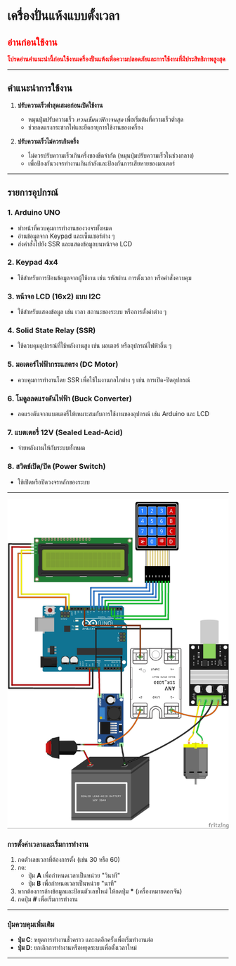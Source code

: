 # เครื่องปั่นแห้งแบบตั้งเวลา

## <span style="color:red;"><b>อ่านก่อนใช้งาน</b></span>
<span style="color:red;"><b>โปรดอ่านคำแนะนำนี้ก่อนใช้งานเครื่องปั่นแห้งเพื่อความปลอดภัยและการใช้งานที่มีประสิทธิภาพสูงสุด</b></span>

---

## คำแนะนำการใช้งาน
1. **ปรับความเร็วต่ำสุดเสมอก่อนเปิดใช้งาน**
   - หมุนปุ่มปรับความเร็ว *ทวนเข็มนาฬิกาจนสุด* เพื่อเริ่มต้นที่ความเร็วต่ำสุด
   - ช่วยลดแรงกระชากไฟและยืดอายุการใช้งานของเครื่อง

2. **ปรับความเร็วไม่ควรเกินครึ่ง**
   - ไม่ควรปรับความเร็วเกินครึ่งของขีดจำกัด (หมุนปุ่มปรับความเร็วในช่วงกลาง)
   - เพื่อป้องกันวงจรทำงานเกินกำลังและป้องกันการเสียหายของมอเตอร์


---
## รายการอุปกรณ์

### 1. Arduino UNO
- ทำหน้าที่ควบคุมการทำงานของวงจรทั้งหมด
- อ่านข้อมูลจาก Keypad และเซ็นเซอร์ต่าง ๆ
- ส่งคำสั่งไปยัง SSR และแสดงข้อมูลบนหน้าจอ LCD

### 2. Keypad 4x4
- ใช้สำหรับการป้อนข้อมูลจากผู้ใช้งาน เช่น รหัสผ่าน การตั้งเวลา หรือคำสั่งควบคุม

### 3. หน้าจอ LCD (16x2) แบบ I2C
- ใช้สำหรับแสดงข้อมูล เช่น เวลา สถานะของระบบ หรือการตั้งค่าต่าง ๆ

### 4. Solid State Relay (SSR)
- ใช้ควบคุมอุปกรณ์ที่ใช้พลังงานสูง เช่น มอเตอร์ หรืออุปกรณ์ไฟฟ้าอื่น ๆ

### 5. มอเตอร์ไฟฟ้ากระแสตรง (DC Motor)
- ควบคุมการทำงานโดย SSR เพื่อใช้ในงานกลไกต่าง ๆ เช่น การเปิด-ปิดอุปกรณ์

### 6. โมดูลลดแรงดันไฟฟ้า (Buck Converter)
- ลดแรงดันจากแบตเตอรี่ให้เหมาะสมกับการใช้งานของอุปกรณ์ เช่น Arduino และ LCD

### 7. แบตเตอรี่ 12V (Sealed Lead-Acid)
- จ่ายพลังงานให้กับระบบทั้งหมด

### 8. สวิตช์เปิด/ปิด (Power Switch)
- ใช้เปิดหรือปิดวงจรหลักของระบบ


---
![เครื่องปั่นแห้ง](circuit.jpg)

### การตั้งค่าเวลาและเริ่มการทำงาน
1. กดตัวเลขเวลาที่ต้องการตั้ง (เช่น 30 หรือ 60)
2. กด:
   - ปุ่ม **A** เพื่อกำหนดเวลาเป็นหน่วย "วินาที"
   - ปุ่ม **B** เพื่อกำหนดเวลาเป็นหน่วย "นาที"
3. หากต้องการล้างข้อมูลและป้อนตัวเลขใหม่ ให้กดปุ่ม **\*** (เครื่องหมายดอกจัน)
4. กดปุ่ม **#** เพื่อเริ่มการทำงาน

---

### ปุ่มควบคุมเพิ่มเติม
- **ปุ่ม C**: หยุดการทำงานชั่วคราว และกดอีกครั้งเพื่อเริ่มทำงานต่อ
- **ปุ่ม D**: ยกเลิกการทำงานหรือหยุดระบบเพื่อตั้งเวลาใหม่

---

